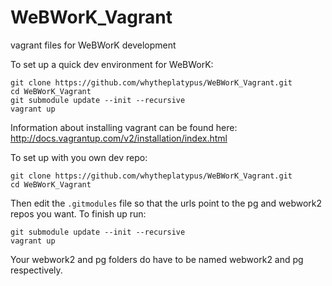 WeBWorK_Vagrant
===============

vagrant files for WeBWorK development

To set up a quick dev environment for WeBWorK:

```
git clone https://github.com/whytheplatypus/WeBWorK_Vagrant.git
cd WeBWorK_Vagrant
git submodule update --init --recursive
vagrant up
```

Information about installing vagrant can be found here: http://docs.vagrantup.com/v2/installation/index.html

To set up with you own dev repo:

```
git clone https://github.com/whytheplatypus/WeBWorK_Vagrant.git
cd WeBWorK_Vagrant
```
Then edit the `.gitmodules` file so that the urls point to the pg and webwork2 repos you want.
To finish up run:
```
git submodule update --init --recursive
vagrant up
```


Your webwork2 and pg folders do have to be named webwork2 and pg respectively.
